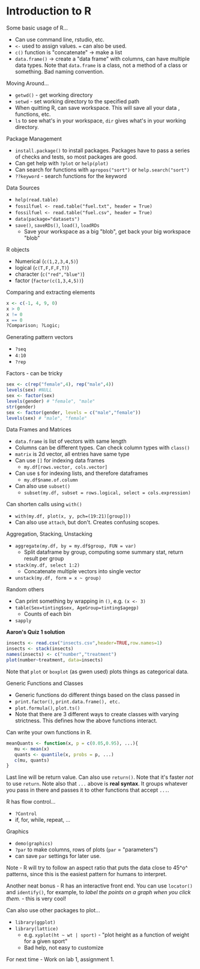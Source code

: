 # Introduction to R

Some basic usage of R...

* Can use command line, rstudio, etc.
* `<-` used to assign values. `=` can also be used.
* `c()` function is "concatenate" -> make a list
* `data.frame()` -> create a "data frame" with columns, can have multiple data types. Note that `data.frame` is a class, not a method of a class or something. Bad naming convention.

Moving Around...

* `getwd()` - get working directory
* `setwd` - set working directory to the specified path
* When quitting R, can save workspace. This will save all your data , functions, etc.
* `ls` to see what's in your workspace, `dir` gives what's in your working directory.

Package Management

* `install.package()` to install packages. Packages have to pass a series of checks and tests, so most packages are good.
* Can get help with `?plot` or `help(plot)`
* Can search for functions with `apropos("sort")` or `help.search("sort")`
* `??keyword` - search functions for the keyword

Data Sources

* `help(read.table)`
* `fossilfuel <- read.table("fuel.txt", header = True)`
* `fossilfuel <- read.table("fuel.csv", header = True)`
* `data(package="datasets")`
* `save()`, `saveRDs()`,  `load()`, `loadRDs`
  * Save your workspace as a big "blob", get back your big workspace "blob"

R objects

* Numerical (`c(1,2,3,4,5)`)
* logical (`c(T,F,F,F,T)`)
* character (`c("red","blue")`)
* factor (`factor(c(1,3,4,5))`)

Comparing and extracting elements

```R
x <- c(-1, 4, 9, 0)
x > 0
x != 0
x == 0
?Comparison; ?Logic;
```



Generating pattern vectors

* `?seq`
* `4:10`
* `?rep`

Factors - can be tricky

```R
sex <- c(rep("female",4), rep("male",4))
levels(sex) #NULL
sex <- factor(sex)
levels(gender) # "female", "male"
str(gender)
sex <- factor(gender, levels = c("male","female"))
levels(sex) # "male", "female"
```

Data Frames and Matrices

* `data.frame` is list of vectors with same length
* Columns can be different types. Can check column types with `class()`
* `matrix` is 2d vector, all entries have same type
* Can use `[]` for indexing data frames
  * `my.df[rows.vector, cols.vector]`
* Can use `$` for indexing lists, and therefore dataframes
  * `my.df$name.of.column`
* Can also use `subset()`
  * `subset(my.df, subset = rows.logical, select = cols.expression)`

Can shorten calls using `with()`

* `with(my.df, plot(x, y, pch=(19:21)[group]))`
* Can also use `attach`, but don't. Creates confusing scopes.

Aggregation, Stacking, Unstacking

* `aggregate(my.df, by = my.df$group, FUN = var)`
  * Split dataframe by group, computing some summary stat, return result per group
* `stack(my.df, select 1:2)`
  * Concatenate multiple vectors into single vector
* `unstack(my.df, form = x ~ group)`

Random others

* Can print something by wrapping in `()`, e.g. `(x <- 3)`
* `table(Sex=tinting$sex, AgeGroup=tinting$agegp)`
  * Counts of each bin
* `sapply`

**Aaron's Quiz 1 solution**

```R
insects <- read.csv("insects.csv",header=TRUE,row.names=1)
insects <- stack(insects)
names(insects) <- c("number","treatment")
plot(number~treatment, data=insects)
```

Note that `plot` or `boxplot` (as gwen used) plots things as categorical data.

Generic Functions and Classes

* Generic functions do different things based on the class passed in
* `print.factor()`, `print.data.frame(), etc.`
* `plot.formula()`, `plot.ts()`
* Note that there are 3 different ways to create classes with varying strictness. This defines how the above functions interact.

Can write your own functions in R.

```R
meanQuants <- function(x, p = c(0.05,0.95), ...){
   mu <- mean(x)
   quants <- quantile(x, probs = p, ...)
   c(mu, quants)
}
```

Last line will be return value. Can also use `return()`. Note that it's faster _not_ to use `return`. Note also that `...` above is **real syntax**. It groups whatever you pass in there and passes it to other functions that accept `...`.

R has flow control...

*  `?Control`
* if, for, while, repeat, ...

Graphics

* `demo(graphics)`
* `?par` to make columns, rows of plots (`par` = "parameters")
* can save `par` settings for later use.

Note - R will try to follow an aspect ratio that puts the data close to 45^o^ patterns, since this is the easiest pattern for humans to interpret.

Another neat bonus - R has an interactive front end. You can use `locator()` and `identify()`, for example, to _label the points on a graph when you click them._ - this is very cool!

Can also use other packages to plot...

* `library(ggplot)`
* `library(lattice)`
  * e.g. `xyplot(ht ~ wt | sport)` - "plot height as a function of weight for a given sport"
  * Bad help, not easy to customize



For next time - Work on lab 1, assignment 1.







